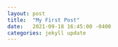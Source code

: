 ```yaml
---
layout: post
title:  "My First Post"
date:   2021-09-18 16:45:00 -0400
categories: jekyll update
---
```


